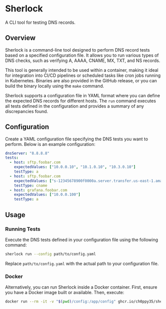 # Sherlock

A CLI tool for testing DNS records.

## Overview

Sherlock is a command-line tool designed to perform DNS record tests based on a specified configuration file. It allows you to run various types of DNS checks, such as verifying A, AAAA, CNAME, MX, TXT, and NS records.

This tool is generally intended to be used within a container, making it ideal for integration into CI/CD pipelines or scheduled tasks like cron jobs running in Kubernetes. Binaries are also provided in the GitHub release, or you can build the binary locally using the `make` command.

Sherlock supports a configuration file in YAML format where you can define the expected DNS records for different hosts. The `run` command executes all tests defined in the configuration and provides a summary of any discrepancies found.

## Configuration

Create a YAML configuration file specifying the DNS tests you want to perform. Below is an example configuration:

```yaml
dnsServer: "8.8.8.8"
tests:
  - host: sftp.foobar.com
    expectedValues: ["10.0.0.10", "10.1.0.10", "10.3.0.10"]
    testType: a
  - host: sftp.foobar.com
    expectedValues: ["s-12345678900f0000a.server.transfer.us-east-1.amazonaws.com."]
    testType: cname
  - host: grafana.foobar.com
    expectedValues: ["10.0.0.100"]
    testType: a
```

## Usage

### Running Tests

Execute the DNS tests defined in your configuration file using the following command:

```bash
sherlock run --config path/to/config.yaml
```

Replace `path/to/config.yaml` with the actual path to your configuration file.

### Docker

Alternatively, you can run Sherlock inside a Docker container. First, ensure you have a Docker image built or available. Then, execute:

```bash
docker run --rm -it -v "$(pwd)/config:/app/config" ghcr.io/ch0ppy35/sherlock:v0.2.1 run --config /app/config/config.yaml
```
